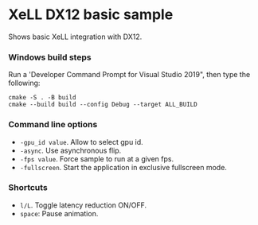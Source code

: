 # XeLL DX12 basic sample

Shows basic XeLL integration with DX12.

### Windows build steps

Run a 'Developer Command Prompt for Visual Studio 2019", then type the following:
```
cmake -S . -B build
cmake --build build --config Debug --target ALL_BUILD
```

### Command line options
- `-gpu_id value`. Allow to select gpu id.
- `-async`. Use asynchronous flip.
- `-fps value`. Force sample to run at a given fps.
- `-fullscreen`. Start the application in exclusive fullscreen mode.

### Shortcuts
- `l/L`. Toggle latency reduction ON/OFF.
- `space`: Pause animation.
